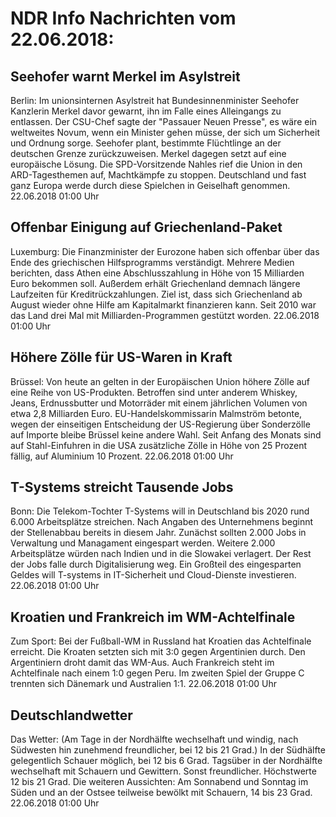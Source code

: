 # NDR Info Nachrichten vom 22.06.2018:


## Seehofer warnt Merkel im Asylstreit
Berlin: Im unionsinternen Asylstreit hat Bundesinnenminister Seehofer Kanzlerin Merkel davor gewarnt, ihn im Falle eines Alleingangs zu entlassen. Der CSU-Chef sagte der "Passauer Neuen Presse", es wäre ein weltweites Novum, wenn ein Minister gehen müsse, der sich um Sicherheit und Ordnung sorge. Seehofer plant, bestimmte Flüchtlinge an der deutschen Grenze zurückzuweisen. Merkel dagegen setzt auf eine europäische Lösung. Die SPD-Vorsitzende Nahles rief die Union in den ARD-Tagesthemen auf, Machtkämpfe zu stoppen. Deutschland und fast ganz Europa werde durch diese Spielchen in Geiselhaft genommen. 22.06.2018 01:00 Uhr 

## Offenbar Einigung auf Griechenland-Paket
Luxemburg: Die Finanzminister der Eurozone haben sich offenbar über das Ende des griechischen Hilfsprogramms verständigt. Mehrere Medien berichten, dass Athen eine Abschlusszahlung in Höhe von 15 Milliarden Euro bekommen soll. Außerdem erhält Griechenland demnach längere Laufzeiten für Kreditrückzahlungen. Ziel ist, dass sich Griechenland ab August wieder ohne Hilfe am Kapitalmarkt finanzieren kann. Seit 2010 war das Land drei Mal mit Milliarden-Programmen gestützt worden. 22.06.2018 01:00 Uhr 

## Höhere Zölle für US-Waren in Kraft
Brüssel: Von heute an gelten in der Europäischen Union höhere Zölle auf eine Reihe von US-Produkten. Betroffen sind unter anderem Whiskey, Jeans, Erdnussbutter und Motorräder mit einem jährlichen Volumen von etwa 2,8 Milliarden Euro. EU-Handelskommissarin Malmström betonte, wegen der einseitigen Entscheidung der US-Regierung über Sonderzölle auf Importe bleibe Brüssel keine andere Wahl. Seit Anfang des Monats sind auf Stahl-Einfuhren in die USA zusätzliche Zölle in Höhe von 25 Prozent fällig, auf Aluminium 10 Prozent. 22.06.2018 01:00 Uhr 

## T-Systems streicht Tausende Jobs
Bonn: Die Telekom-Tochter T-Systems will in Deutschland bis 2020 rund 6.000 Arbeitsplätze streichen. Nach Angaben des Unternehmens beginnt der Stellenabbau bereits in diesem Jahr. Zunächst sollten 2.000 Jobs in Verwaltung und Managament eingespart werden. Weitere 2.000 Arbeitsplätze würden nach Indien und in die Slowakei verlagert. Der Rest der Jobs falle durch Digitalisierung weg. Ein Großteil des eingesparten Geldes will T-systems in IT-Sicherheit und Cloud-Dienste investieren. 22.06.2018 01:00 Uhr 

## Kroatien und Frankreich im WM-Achtelfinale
Zum Sport: Bei der Fußball-WM in Russland hat Kroatien das Achtelfinale erreicht. Die Kroaten setzten sich mit 3:0 gegen Argentinien durch. Den Argentiniern droht damit das
WM-Aus. Auch Frankreich steht im Achtelfinale nach einem 1:0 gegen Peru. Im zweiten Spiel der Gruppe C trennten sich Dänemark und Australien 1:1. 22.06.2018 01:00 Uhr 

## Deutschlandwetter
Das Wetter:
(Am Tage in der Nordhälfte wechselhaft und windig, nach Südwesten hin zunehmend freundlicher, bei 12 bis 21 Grad.) In der Südhälfte gelegentlich Schauer möglich, bei 12 bis 6 Grad. Tagsüber in der Nordhälfte wechselhaft mit Schauern und Gewittern. Sonst freundlicher. Höchstwerte 12 bis 21 Grad. Die weiteren Aussichten: Am Sonnabend und Sonntag im Süden und an der Ostsee teilweise bewölkt mit Schauern, 14 bis 23 Grad. 22.06.2018 01:00 Uhr 
